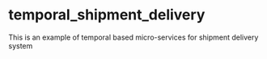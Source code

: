 # temporal_shipment_delivery
This is an example of temporal based micro-services for shipment delivery system
